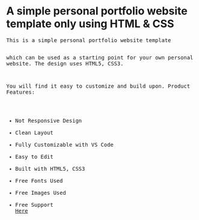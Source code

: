 <h1>A simple personal portfolio website template only using HTML & CSS

</h1>
<pre>This is a simple personal portfolio website template 

which can be used as a starting point for your own personal portfolio website. The design uses HTML5, CSS3.

You will find it easy to customize and build upon.
Product Features:
 -  Not Responsive Design
 - Clean Layout
 - Fully Customizable with VS Code
 - Easy to Edit
 - Built with HTML5, CSS3 
 - Free Fonts Used
 - Free Images Used
 - Free Support <a href="https://github.com/arpon050/simple-portfolio-1/issues">Here</a> </pre>
